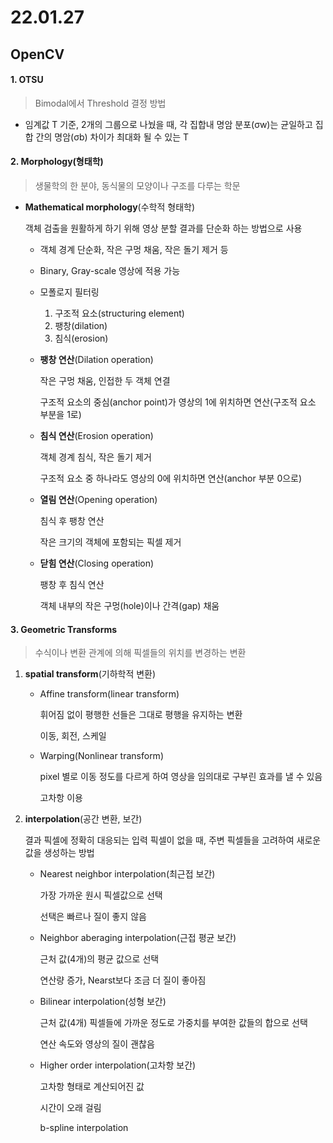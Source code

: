 # 22.01.27

## OpenCV

#### 1. OTSU

> Bimodal에서 Threshold 결정 방법

- 임계값 T 기준, 2개의 그룹으로 나눴을 때, 각 집합내 명암 분포(σw)는 균일하고 집합 간의 명암(σb) 차이가 최대화 될 수 있는 T



#### 2. Morphology(형태학)

> 생물학의 한 분야, 동식물의 모양이나 구조를 다루는 학문

- **Mathematical morphology**(수학적 형태학)

  객체 검출을 원활하게 하기 위해 영상 분할 결과를 단순화 하는 방법으로 사용

  - 객체 경계 단순화, 작은 구멍 채움, 작은 돌기 제거 등

  - Binary, Gray-scale 영상에 적용 가능

  - 모폴로지 필터링

    1. 구조적 요소(structuring element)
    2. 팽창(dilation)
    3. 침식(erosion)

  - **팽창 연산**(Dilation operation)

    작은 구멍 채움, 인접한 두 객체 연결

    구조적 요소의 중심(anchor point)가 영상의 1에 위치하면 연산(구조적 요소 부분을 1로)

  - **침식 연산**(Erosion operation)

    객체 경계 침식, 작은 돌기 제거

    구조적 요소 중 하나라도 영상의 0에 위치하면 연산(anchor 부분 0으로)

  - **열림 연산**(Opening operation)

    침식 후 팽창 연산

    작은 크기의 객체에 포함되는 픽셀 제거

  - **닫힘 연산**(Closing operation)

    팽창 후 침식 연산

    객체 내부의 작은 구멍(hole)이나 간격(gap) 채움

#### 3. Geometric Transforms

> 수식이나 변환 관계에 의해 픽셀들의 위치를 변경하는 변환

1. **spatial transform**(기하학적 변환)

   - Affine transform(linear transform)

     휘어짐 없이 평행한 선들은 그대로 평행을 유지하는 변환

     이동, 회전, 스케일

   - Warping(Nonlinear transform)

     pixel 별로 이동 정도를 다르게 하여 영상을 임의대로 구부린 효과를 낼 수 있음

     고차항 이용

2. **interpolation**(공간 변환, 보간)

   결과 픽셀에 정확히 대응되는 입력 픽셀이 없을 때, 주변 픽셀들을 고려하여 새로운 값을 생성하는 방법

   - Nearest neighbor interpolation(최근접 보간)

     가장 가까운 원시 픽셀값으로 선택

     선택은 빠르나 질이 좋지 않음

   - Neighbor aberaging interpolation(근접 평균 보간)

     근처 값(4개)의 평균 값으로 선택

     연산량 증가, Nearst보다 조금 더 질이 좋아짐

   - Bilinear interpolation(성형 보간)

     근처 값(4개) 픽셀들에 가까운 정도로 가중치를 부여한 값들의 합으로 선택

     연산 속도와 영상의 질이 괜찮음

   - Higher order interpolation(고차항 보간)

     고차항 형태로 계산되어진 값

     시간이 오래 걸림

     b-spline interpolation

     